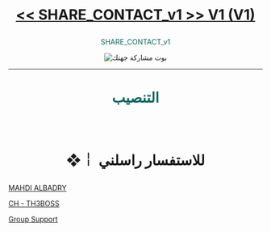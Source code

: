 # <p align="center" style="color:#cb3349" > [<< SHARE_CONTACT_v1 >> V1 (V1)](https://telegram.me/DEVASL)

 <p align="center" style="color: #14635c;" > SHARE_CONTACT_v1
<p align="center"><img src="https://cdn2.iconfinder.com/data/icons/user-management/512/share-512.png" alt="بوت مشاركة جهتك" title="بوت مشاركة جهتك">

***

# <p align="center" style="color: #14635c;" > التنصيب

<br>

# <p align="center"> ❖￤  للاستفسار راسلني 

  [MAHDI ALBADRY](https://telegram.me/MAHDI_ALBADRY) <br>
  
  [CH - TH3BOSS](https://telegram.me/DEVASL) <br>
  
  [Group Support](https://t.me/joinchat/BY7rF0wmagKKbSGcN980-g)<br>
